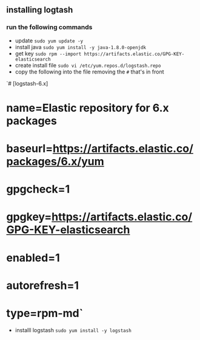 ## installing logtash 

### run the following commands 

* update 
`sudo yum update -y`
* install java
`sudo yum install -y java-1.8.0-openjdk`
* get key 
`sudo rpm --import https://artifacts.elastic.co/GPG-KEY-elasticsearch`
* create install file
`sudo vi /etc/yum.repos.d/logstash.repo`
* copy the following into the file removing the `#` that's in front 

`# [logstash-6.x]
# name=Elastic repository for 6.x packages
# baseurl=https://artifacts.elastic.co/packages/6.x/yum
# gpgcheck=1
# gpgkey=https://artifacts.elastic.co/GPG-KEY-elasticsearch
# enabled=1
# autorefresh=1
# type=rpm-md`

* installl logstash 
`sudo yum install -y logstash`
